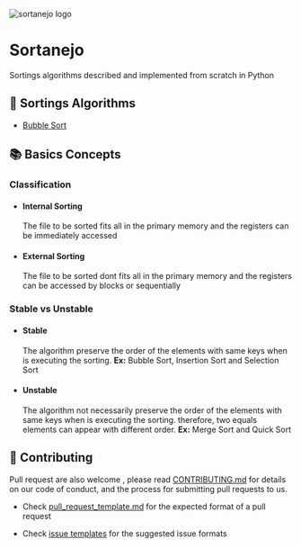 ![sortanejo logo](https://user-images.githubusercontent.com/17733053/75837581-06e65700-5da4-11ea-9ea2-35d527758fac.png)

# Sortanejo

Sortings algorithms described and implemented from scratch in Python

## :pushpin: Sortings Algorithms

- [Bubble Sort](https://github.com/arielroque/Sortanejo/blob/master/bubble_sort/README.md)

## :books: Basics Concepts 

### Classification
 - #### Internal Sorting
     The file to be sorted fits all in the primary memory and the registers can be immediately accessed
  
 - #### External Sorting
     The file to be sorted dont fits all in the primary memory and the registers can be accessed by blocks or sequentially

### Stable vs Unstable

   - #### Stable 
       The algorithm preserve the order of the elements with same keys when is executing the sorting.  **Ex:** Bubble Sort, Insertion Sort and Selection Sort
       
   - #### Unstable  
     The algorithm not necessarily  preserve the order of the elements with same keys when is executing the sorting. therefore, two equals elements can appear with different order. **Ex:** Merge Sort and Quick Sort

<!-- ![](https://www.csitquestions.com/wp-content/uploads/2016/10/stable-unstable-sort-example.png)
Photo by [https://www.csitquestions.com/](https://www.csitquestions.com/) -->
     
## :rocket: Contributing

Pull request are also welcome , please read  [CONTRIBUTING.md](https://github.com/Benardi/touvlo/blob/master/CONTRIBUTING.md)  for details on our code of conduct, and the process for submitting pull requests to us.

-   Check  [pull_request_template.md](https://github.com/Benardi/touvlo/blob/master/pull_request_template.md)  for the expected format of a pull request
    
-   Check  [issue templates](https://github.com/Benardi/touvlo/issues/new/choose)  for the suggested issue formats





